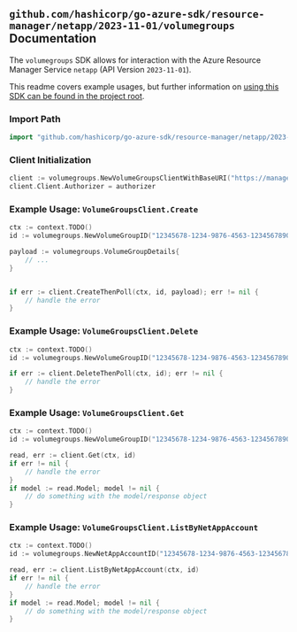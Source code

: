 
## `github.com/hashicorp/go-azure-sdk/resource-manager/netapp/2023-11-01/volumegroups` Documentation

The `volumegroups` SDK allows for interaction with the Azure Resource Manager Service `netapp` (API Version `2023-11-01`).

This readme covers example usages, but further information on [using this SDK can be found in the project root](https://github.com/hashicorp/go-azure-sdk/tree/main/docs).

### Import Path

```go
import "github.com/hashicorp/go-azure-sdk/resource-manager/netapp/2023-11-01/volumegroups"
```


### Client Initialization

```go
client := volumegroups.NewVolumeGroupsClientWithBaseURI("https://management.azure.com")
client.Client.Authorizer = authorizer
```


### Example Usage: `VolumeGroupsClient.Create`

```go
ctx := context.TODO()
id := volumegroups.NewVolumeGroupID("12345678-1234-9876-4563-123456789012", "example-resource-group", "netAppAccountValue", "volumeGroupValue")

payload := volumegroups.VolumeGroupDetails{
	// ...
}


if err := client.CreateThenPoll(ctx, id, payload); err != nil {
	// handle the error
}
```


### Example Usage: `VolumeGroupsClient.Delete`

```go
ctx := context.TODO()
id := volumegroups.NewVolumeGroupID("12345678-1234-9876-4563-123456789012", "example-resource-group", "netAppAccountValue", "volumeGroupValue")

if err := client.DeleteThenPoll(ctx, id); err != nil {
	// handle the error
}
```


### Example Usage: `VolumeGroupsClient.Get`

```go
ctx := context.TODO()
id := volumegroups.NewVolumeGroupID("12345678-1234-9876-4563-123456789012", "example-resource-group", "netAppAccountValue", "volumeGroupValue")

read, err := client.Get(ctx, id)
if err != nil {
	// handle the error
}
if model := read.Model; model != nil {
	// do something with the model/response object
}
```


### Example Usage: `VolumeGroupsClient.ListByNetAppAccount`

```go
ctx := context.TODO()
id := volumegroups.NewNetAppAccountID("12345678-1234-9876-4563-123456789012", "example-resource-group", "netAppAccountValue")

read, err := client.ListByNetAppAccount(ctx, id)
if err != nil {
	// handle the error
}
if model := read.Model; model != nil {
	// do something with the model/response object
}
```
